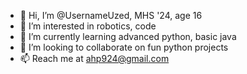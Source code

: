 - 👋 Hi, I’m @UsernameUzed, MHS '24, age 16
- 👀 I’m interested in robotics, code
- 🌱 I’m currently learning advanced python, basic java
- 💞️ I’m looking to collaborate on fun python projects
- 📫 Reach me at ahp924@gmail.com

<!---
UsernameUzed/UsernameUzed is a ✨ special ✨ repository because its `README.md` (this file) appears on your GitHub profile.
You can click the Preview link to take a look at your changes.
--->
